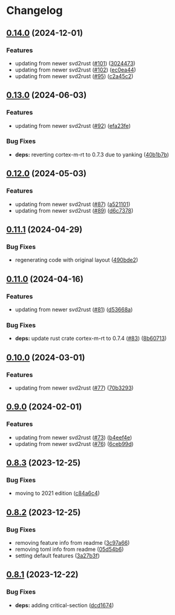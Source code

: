 # Changelog

## [0.14.0](https://github.com/xmc-rs/xmc4100/compare/v0.13.0...v0.14.0) (2024-12-01)


### Features

* updating from newer svd2rust ([#101](https://github.com/xmc-rs/xmc4100/issues/101)) ([3024473](https://github.com/xmc-rs/xmc4100/commit/302447319673310e1aa140dc23dbee21b80c0396))
* updating from newer svd2rust ([#102](https://github.com/xmc-rs/xmc4100/issues/102)) ([ec0ea44](https://github.com/xmc-rs/xmc4100/commit/ec0ea44c0e608cfc528abaaf8c1ca300618e4d81))
* updating from newer svd2rust ([#95](https://github.com/xmc-rs/xmc4100/issues/95)) ([c2a45c2](https://github.com/xmc-rs/xmc4100/commit/c2a45c24a5e0e4dcf968266bb1a8190e684be25d))

## [0.13.0](https://github.com/xmc-rs/xmc4100/compare/v0.12.0...v0.13.0) (2024-06-03)


### Features

* updating from newer svd2rust ([#92](https://github.com/xmc-rs/xmc4100/issues/92)) ([efa23fe](https://github.com/xmc-rs/xmc4100/commit/efa23fe7b28b6426ffdbdc3b89447627cc7019fe))


### Bug Fixes

* **deps:** reverting cortex-m-rt to 0.7.3 due to yanking ([40b1b7b](https://github.com/xmc-rs/xmc4100/commit/40b1b7b6ef23d203cda9452b11e19673d895bef7))

## [0.12.0](https://github.com/xmc-rs/xmc4100/compare/v0.11.1...v0.12.0) (2024-05-03)


### Features

* updating from newer svd2rust ([#87](https://github.com/xmc-rs/xmc4100/issues/87)) ([a521101](https://github.com/xmc-rs/xmc4100/commit/a5211019ab3110326ff143926b02c68f427de905))
* updating from newer svd2rust ([#89](https://github.com/xmc-rs/xmc4100/issues/89)) ([d6c7378](https://github.com/xmc-rs/xmc4100/commit/d6c73780d7395307498200a4b73e157c6ee2cdc2))

## [0.11.1](https://github.com/xmc-rs/xmc4100/compare/v0.11.0...v0.11.1) (2024-04-29)


### Bug Fixes

* regenerating code with original layout ([490bde2](https://github.com/xmc-rs/xmc4100/commit/490bde2d0204cca31d3c1448880cf0c72bfda3a8))

## [0.11.0](https://github.com/xmc-rs/xmc4100/compare/v0.10.0...v0.11.0) (2024-04-16)


### Features

* updating from newer svd2rust ([#81](https://github.com/xmc-rs/xmc4100/issues/81)) ([d53668a](https://github.com/xmc-rs/xmc4100/commit/d53668a5ac651fb8a2fdf7876c2c07f65efb0554))


### Bug Fixes

* **deps:** update rust crate cortex-m-rt to 0.7.4 ([#83](https://github.com/xmc-rs/xmc4100/issues/83)) ([8b60713](https://github.com/xmc-rs/xmc4100/commit/8b60713165d0919517c30702574213bdfdca4cad))

## [0.10.0](https://github.com/xmc-rs/xmc4100/compare/v0.9.0...v0.10.0) (2024-03-01)


### Features

* updating from newer svd2rust ([#77](https://github.com/xmc-rs/xmc4100/issues/77)) ([70b3293](https://github.com/xmc-rs/xmc4100/commit/70b32937e33bae92f442fe7fd34c028f2dd4ac4e))

## [0.9.0](https://github.com/xmc-rs/xmc4100/compare/v0.8.3...v0.9.0) (2024-02-01)


### Features

* updating from newer svd2rust ([#73](https://github.com/xmc-rs/xmc4100/issues/73)) ([b4eef4e](https://github.com/xmc-rs/xmc4100/commit/b4eef4e49e73b1c05764353d51d8aa1536b80c59))
* updating from newer svd2rust ([#76](https://github.com/xmc-rs/xmc4100/issues/76)) ([6ceb99d](https://github.com/xmc-rs/xmc4100/commit/6ceb99d9b7022e692d8d86d1d4bdf18035461f2d))

## [0.8.3](https://github.com/xmc-rs/xmc4100/compare/v0.8.2...v0.8.3) (2023-12-25)


### Bug Fixes

* moving to 2021 edition ([c84a6c4](https://github.com/xmc-rs/xmc4100/commit/c84a6c4573533703c4aed3111ef73f87be5bfc45))

## [0.8.2](https://github.com/xmc-rs/xmc4100/compare/v0.8.1...v0.8.2) (2023-12-25)


### Bug Fixes

* removing feature info from readme ([3c97a66](https://github.com/xmc-rs/xmc4100/commit/3c97a6698bb03a75bfb96d6f46be2d2c6dc665e0))
* removing toml info from readme ([05d54b6](https://github.com/xmc-rs/xmc4100/commit/05d54b69633b9cd3e26588c7fc6eb25017cfcab1))
* setting default features ([3a27b3f](https://github.com/xmc-rs/xmc4100/commit/3a27b3f31d8673be91b50b812b4231f29594c112))

## [0.8.1](https://github.com/xmc-rs/xmc4100/compare/v0.8.0...v0.8.1) (2023-12-22)


### Bug Fixes

* **deps:** adding critical-section ([dcd1674](https://github.com/xmc-rs/xmc4100/commit/dcd1674078f9950f2d81af08221e05874dc332fd))
